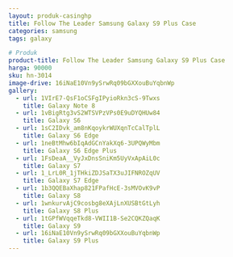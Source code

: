 ```yaml
---
layout: produk-casinghp
title: Follow The Leader Samsung Galaxy S9 Plus Case
categories: samsung
tags: galaxy

# Produk
product-title: Follow The Leader Samsung Galaxy S9 Plus Case
harga: 90000
sku: hn-3014
image-drive: 16iNaE10Vn9ySrwRq09bGXXouBuYqbnWp
gallery:
  - url: 1VIrE7-QsF1oCSFgIPyioRkn3cS-9Twxs
    title: Galaxy Note 8
  - url: 1vBigRtg3vS2WTSVPzVPs0E9uDYQHUw84
    title: Galaxy S6
  - url: 1sC2IDvk_am8nKqoykrWUXqnTcCalTplL
    title: Galaxy S6 Edge
  - url: 1neBtMhw6bIqAdGCnYakXq6-3UPQWyMbm
    title: Galaxy S6 Edge Plus
  - url: 1FsDeaA__VyJxDnsSniKm5UyVxApAiL0c
    title: Galaxy S7
  - url: 1_LrL0R_1jTHkiZDJSaTX3uJIFNROZqUV
    title: Galaxy S7 Edge
  - url: 1b3QQEBaXhap821FPafHcE-3sMVOvK9vP
    title: Galaxy S8
  - url: 1wnkurvAjC9cosbg8eXAjLnXUSBtGtLyh
    title: Galaxy S8 Plus
  - url: 1tGPfWVqqeTkd8-VWII1B-Se2CQKZQaqK
    title: Galaxy S9
  - url: 16iNaE10Vn9ySrwRq09bGXXouBuYqbnWp
    title: Galaxy S9 Plus
---
```

